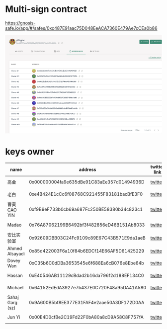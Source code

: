 # Multi-sign contract

https://gnosis-safe.io/app/#/safes/0xc487E91aac75D048EeACA7360E479Ae7cCEa0b86

![](owners.png)


# keys owner

| name                         | address     | twitter link             |sign|
|------------------------------|-------------|--------------------------|----|
| 高金 | 0x000000004fa9e635dBe91C83aEe357d01494936D |  [twitter](https://twitter.com/jin_asac/status/1289452668658671616?s=20)    |[signed message](0x000000004fa9e635dBe91C83aEe357d01494936D.json)   |
| 老白 | 0xe4B424E1cCc6f08768C921455F83181bacBfE3F0 | [twitter](https://twitter.com/BlockExpl0it/status/1289462212986204161?s=20)     | [signed message](0xe4B424E1cCc6f08768C921455F83181bacBfE3F0.json)   |
| 曹寅CAO YIN | 0xf9B9eF733b0cb69a687Fc250BE58380b34c823c1 | [twitter](https://twitter.com/CaoArmand/status/1289460840161148937?s=20)     |  [signed message](0xf9B9eF733b0cb69a687Fc250BE58380b34c823c1.json)   |
| Madao | 0x76A87062199B6492bf3f482856eD46B151Ab8033 | [twitter](https://twitter.com/madao_chris/status/1289462326714748929)     |  [signed message](0x76A87062199B6492bf3f482856eD46B151Ab8033.json)   |
| 安比实验室 | 0x92609DBB03C24Fc9109c89E67C43B571E9da1aeB | [twitter](https://twitter.com/1dot2/status/1289507612384346115)     | [signed message](0x92609DBB03C24Fc9109c89E67C43B571E9da1aeB.json)   |
| Ahmed Alsayadi | 0x85d422003F6a10f84b6EDCf14E66AF5D61425229 | [twitter](https://twitter.com/alsayadii/status/1289464851601821696)     | [signed message](0x85d422003F6a10f84b6EDCf14E66AF5D61425229.json)   |
| Dovey Wan | 0xC35b6C0dDBa3653545e6f688Ea6cB076e8Ebe64b |  [twitter](https://twitter.com/DoveyWan/status/1289479829545316352?s=20)    |  [signed message](0xC35b6C0dDBa3653545e6f688Ea6cB076e8Ebe64b.json)   |
| Hassan | 0xE40546AB11129cBdad2b16da796f2d188EF134C0 |  [twitter](https://twitter.com/selfbanked/status/1289544024919953409?s=20)    | [signed message](0xE40546AB11129cBdad2b16da796f2d188EF134C0.json)   |
| Michael | 0x64152EdEdA3927e7b437E0C720F48a95DA41A580 | [twitter](https://twitter.com/boxmining/status/1289466118034190338?s=20)     | [signed message](0x64152EdEdA3927e7b437E0C720F48a95DA41A580.json)   |
| Sahaj Garg (sz) | 0x9A600B5bf8EE377E31FAF4e2aae50A3DF172D0AA | [twitter](https://twitter.com/szsahaj/status/1289470130921934848)     |   [signed message](0x9A600B5bf8EE377E31FAF4e2aae50A3DF172D0AA.json)   |
| Jun Yi | 0x00E4D0cfBe2C19Fd22F0bA80a8cD9A58C8F757fA |  [twitter](https://twitter.com/LuffytaroX/status/1289465763720359936?s=20)    |  [signed message](0x00E4D0cfBe2C19Fd22F0bA80a8cD9A58C8F757fA.json)   |
 
